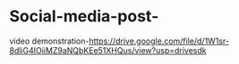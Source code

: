 # Social-media-post-


video demonstration-https://drive.google.com/file/d/1W1sr-8dliG4IOiiMZ9aNQbKEe51XHQus/view?usp=drivesdk
